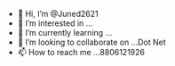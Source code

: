 - 👋 Hi, I’m @Juned2621
- 👀 I’m interested in ...
- 🌱 I’m currently learning ...
- 💞️ I’m looking to collaborate on ...Dot Net
- 📫 How to reach me ...8806121926

<!---
Juned2621/Juned2621 is a ✨ special ✨ repository because its `README.md` (this file) appears on your GitHub profile.
You can click the Preview link to take a look at your changes.
--->
